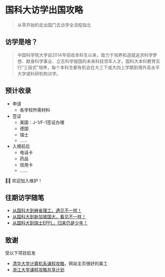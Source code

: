 # 国科大访学出国攻略

> 从零开始的走出国门去访学全流程指北

## 访学是啥？

> 中国科学院大学自2014年招收本科生以来，致力于培养和造就追求科学梦想、献身科学事业、立志科学报国的未来科技领军人才。国科大本科教育实行“三段式”培养，每个本科生都有机会在大三下或大四上学期到境外高水平大学或科研机构访学。

## 预计收录
- 申请
  - 各学校所需材料
- 签证
  - 美国：J-1/F-1签证办理
  - 德国
  - 瑞士
  - ……
- 入境前后
  - 电话卡
  - 药品
  - 信用卡
  - ……

👏🏻 欢迎加入维护！

## 往期访学随笔
- [从国科大到麻省理工，遇见不一样！]([https://m.thepaper.cn/baijiahao_25498283](https://mp.weixin.qq.com/s/ntszRHyVS4DRCZjL1v25cw))
- [从国科大到新加坡国大，看见不一样！](https://mp.weixin.qq.com/s/Di_byLGy1_zRmjGc7L8SLg)
- [从国科大到瑞士EPFL，归来仍是少年！](https://mp.weixin.qq.com/s/Mck4IBbWR0PxJLxI9GtmZA)

## 致谢
受以下项目启发
- [清华大学计算机系课程攻略](https://github.com/PKUanonym/REKCARC-TSC-UHT)，网站主页很好的美工
- [浙江大学课程攻略共享计划](https://github.com/QSCTech/zju-icicles)
